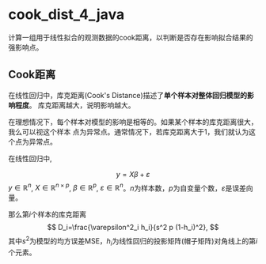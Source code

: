 # cook_dist_4_java

计算一组用于线性拟合的观测数据的cook距离，以判断是否存在影响拟合结果的强影响点。

## Cook距离
在线性回归中，库克距离(Cook's Distance)描述了**单个样本对整体回归模型的影响程度**。
库克距离越大，说明影响越大。

在理想情况下，每个样本对模型的影响是相等的。如果某个样本的库克距离很大，我么可以视这个样本
点为异常点。通常情况下，若库克距离大于1，我们就认为这个点为异常点。

在线性回归中,

$$
y=X\beta+\varepsilon
$$
$y\in\mathbb{R}^n$, $X\in\mathbb{R}^{n \times p}$, $\beta \in \mathbb{R}^p$, $\varepsilon \in \mathbb{R}^n$。$n$为样本数，$p$为自变量个数，$\varepsilon$是误差向量。

那么第$i$个样本的库克距离
$$
D_i=\frac{\varepsilon^2_i h_i}{s^2 p (1-h_i)^2},
$$
其中$s^2$为模型的均方误差MSE，$h_i$为线性回归的投影矩阵(帽子矩阵)对角线上的第$i$个元素。


